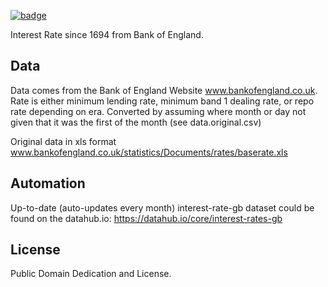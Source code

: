 <a className="gh-badge" href="https://datahub.io/core/interest-rates-gb"><img src="https://badgen.net/badge/icon/View%20on%20datahub.io/orange?icon=https://datahub.io/datahub-cube-badge-icon.svg&label&scale=1.25" alt="badge" /></a>

Interest Rate since 1694 from Bank of England.

## Data

Data comes from the Bank of England Website www.bankofengland.co.uk.
Rate is either minimum lending rate, minimum band 1 dealing rate, or repo rate depending on era. 
Converted by assuming where month or day not given that it was the first of the month (see data.original.csv)

Original data in xls format www.bankofengland.co.uk/statistics/Documents/rates/baserate.xls

## Automation
Up-to-date (auto-updates every month) interest-rate-gb dataset could be found on the datahub.io: https://datahub.io/core/interest-rates-gb

## License

Public Domain Dedication and License.